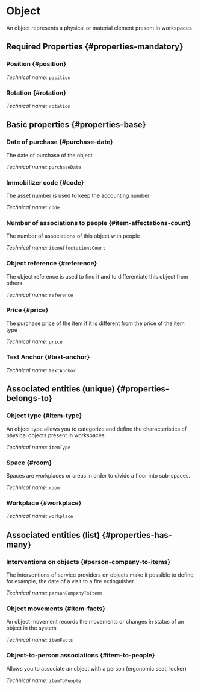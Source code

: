 # Object
<!--- THIS FILE IS GENERATED PLEASE DO NOT EDIT IT DIRECTLY --->

An object represents a physical or material element present in workspaces

<OH code="item"/>




## Required Properties {#properties-mandatory}
    
### Position {#position}



*Technical name:* ```position```
<PH code="item:position"/>

### Rotation {#rotation}



*Technical name:* ```rotation```
<PH code="item:rotation"/>

    


## Basic properties {#properties-base}
    
### Date of purchase {#purchase-date}

The date of purchase of the object

*Technical name:* ```purchaseDate```
<PH code="item:purchaseDate"/>

### Immobilizer code {#code}

The asset number is used to keep the accounting number

*Technical name:* ```code```
<PH code="item:code"/>

### Number of associations to people {#item-affectations-count}

The number of associations of this object with people

*Technical name:* ```itemAffectationsCount```
<PH code="item:itemAffectationsCount"/>

### Object reference {#reference}

The object reference is used to find it and to differentiate this object from others

*Technical name:* ```reference```
<PH code="item:reference"/>

### Price {#price}

The purchase price of the item if it is different from the price of the item type

*Technical name:* ```price```
<PH code="item:price"/>

### Text Anchor {#text-anchor}



*Technical name:* ```textAnchor```
<PH code="item:textAnchor"/>

    

## Associated entities (unique) {#properties-belongs-to}

### Object type {#item-type}

An object type allows you to categorize and define the characteristics of physical objects present in workspaces

*Technical name:* ```itemType```
<PH code="item:itemType"/>

### Space {#room}

Spaces are workplaces or areas in order to divide a floor into sub-spaces.

*Technical name:* ```room```
<PH code="item:room"/>

### Workplace {#workplace}



*Technical name:* ```workplace```
<PH code="item:workplace"/>


## Associated entities (list) {#properties-has-many}

### Interventions on objects {#person-company-to-items}

The interventions of service providers on objects make it possible to define, for example, the date of a visit to a fire extinguisher

*Technical name:* ```personCompanyToItems```
<PH code="item:personCompanyToItems"/>

### Object movements {#item-facts}

An object movement records the movements or changes in status of an object in the system

*Technical name:* ```itemFacts```
<PH code="item:itemFacts"/>

### Object-to-person associations {#item-to-people}

Allows you to associate an object with a person (ergonomic seat, locker)

*Technical name:* ```itemToPeople```
<PH code="item:itemToPeople"/>




